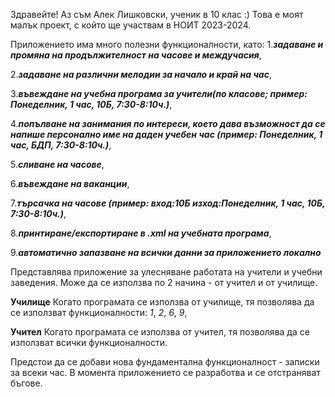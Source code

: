 Здравейте! Аз съм Алек Лишковски, ученик в 10 клас :)
Това е моят малък проект, с който ще участвам в НОИТ 2023-2024.

Приложението има много полезни функционалности, като: 
  1.***задаване и промяна на продължителност на часове и междучасия***,
 
  2.***задаване на различни мелодии за начало и край на час***,
  
  3.***въвеждане на учебна програма за учители(по класове; пример: Понеделник, 1 час, 10Б, 7:30-8:10ч.)***,
  
  4.***попълване на занимания по интереси, което дава възможност да се напише персонално име на даден учебен час (пример: Понеделник, 1 час, БДП, 7:30-8:10ч.)***,
  
  5.***сливане на часове***,
  
  6.***въвеждане на ваканции***,
  
  7.***търсачка на часове (пример: вход:10Б изход:Понеделник, 1 час, 10Б, 7:30-8:10ч.)***,
  
  8.***принтиране/експортиране в .xml на учебната програма***,
  
  9.***автоматично запазване на всички данни за приложението локално***
  
Представлява приложение за улесняване работата на учители и учебни заведения. Може да се използва по 2 начина - от учител и от училище.

  **Училище** 
      Когато програмата се използва от училище, тя позволява да се използват функционалности: *1*, *2*, *6*, *9*, 

  **Учител**
      Когато програмата се използва от учител, тя позволява да се използват всички функционалности.

Предстои да се добави нова фундаментална функционалност - записки за всеки час.
В момента приложението се разработва и се отстраняват бъгове. 
